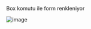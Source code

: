 Box komutu ile form renkleniyor

![image](https://github.com/user-attachments/assets/f1084135-11f7-4975-8bf0-147d6cf07544)



